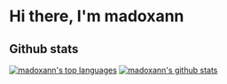 # Hi there, I'm madoxann

## Github stats
[![madoxann's top languages](https://github-readme-stats.vercel.app/api/top-langs/?username=madoxann&exclude_repo=data-science-intro,itmo-labs&langs_count=9&layout=compact&theme=tokyonight)](https://github.com/anuraghazra/github-readme-stats)
[![madoxann's github stats](https://github-readme-stats.vercel.app/api?username=madoxann&hide=contribs,prs,issues&count_private=true&show_icons=true&theme=tokyonight)](https://github.com/anuraghazra/github-readme-stats)
